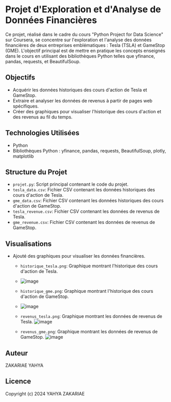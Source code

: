 # Projet d'Exploration et d'Analyse de Données Financières

Ce projet, réalisé dans le cadre du cours "Python Project for Data Science" sur Coursera, se concentre sur l'exploration et l'analyse des données financières de deux entreprises emblématiques : Tesla (TSLA) et GameStop (GME). L'objectif principal est de mettre en pratique les concepts enseignés dans le cours en utilisant des bibliothèques Python telles que yfinance, pandas, requests, et BeautifulSoup.

## Objectifs

- Acquérir les données historiques des cours d'action de Tesla et GameStop.
- Extraire et analyser les données de revenus à partir de pages web spécifiques.
- Créer des graphiques pour visualiser l'historique des cours d'action et des revenus au fil du temps.

## Technologies Utilisées

- Python
- Bibliothèques Python : yfinance, pandas, requests, BeautifulSoup, plotly, matplotlib

## Structure du Projet

- `projet.py`: Script principal contenant le code du projet.
- `tesla_data.csv`: Fichier CSV contenant les données historiques des cours d'action de Tesla.
- `gme_data.csv`: Fichier CSV contenant les données historiques des cours d'action de GameStop.
- `tesla_revenue.csv`: Fichier CSV contenant les données de revenus de Tesla.
- `gme_revenue.csv`: Fichier CSV contenant les données de revenus de GameStop.
## Visualisations

- Ajouté des graphiques pour visualiser les données financières.
  - `historique_tesla.png`: Graphique montrant l'historique des cours d'action de Tesla.
  - ![image](https://github.com/zakariae28/Poject1/assets/155691167/93d5425b-eff6-460f-a2b0-39882ab581bd)
  - `historique_gme.png`: Graphique montrant l'historique des cours d'action de GameStop.
  - ![image](https://github.com/zakariae28/Poject1/assets/155691167/44938cbd-1fa9-41c4-a67e-825c129ffd1c)

  - `revenus_tesla.png`: Graphique montrant les données de revenus de Tesla.
![image](https://github.com/zakariae28/Poject1/assets/155691167/dfdaf64d-1ab1-473b-b076-7c62f658787c)
  - `revenus_gme.png`: Graphique montrant les données de revenus de GameStop.
![image](https://github.com/zakariae28/Poject1/assets/155691167/1536d465-b032-4571-a3f3-745f93044871)


## Auteur

ZAKARIAE YAHYA

## Licence
Copyright (c) 2024 YAHYA ZAKARIAE
